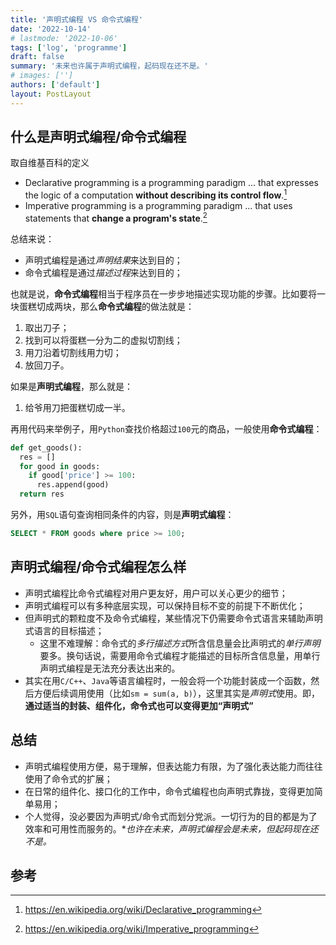```yaml
---
title: '声明式编程 VS 命令式编程'
date: '2022-10-14'
# lastmode: '2022-10-06'
tags: ['log', 'programme']
draft: false
summary: '未来也许属于声明式编程，起码现在还不是。'
# images: ['']
authors: ['default']
layout: PostLayout
---
```


<!-- # 声明式编程 VS 命令式编程 -->

## 什么是声明式编程/命令式编程

取自维基百科的定义

- Declarative programming is a programming paradigm ... that expresses the logic of a computation **without describing its control flow**.[^1]
- Imperative programming is a programming paradigm ... that uses statements that **change a program's state**.[^2]

总结来说：

- 声明式编程是通过*声明结果*来达到目的；
- 命令式编程是通过*描述过程*来达到目的；

也就是说，**命令式编程**相当于程序员在一步步地描述实现功能的步骤。比如要将一块蛋糕切成两块，那么**命令式编程**的做法就是：

1. 取出刀子；
2. 找到可以将蛋糕一分为二的虚拟切割线；
3. 用刀沿着切割线用力切；
4. 放回刀子。

如果是**声明式编程**，那么就是：

1. 给爷用刀把蛋糕切成一半。

再用代码来举例子，用`Python`查找价格超过`100`元的商品，一般使用**命令式编程**：

```python
def get_goods():
  res = []
  for good in goods:
    if good['price'] >= 100:
      res.append(good)
  return res
```

另外，用`SQL`语句查询相同条件的内容，则是**声明式编程**：

```sql
SELECT * FROM goods where price >= 100;
```

## 声明式编程/命令式编程怎么样

- 声明式编程比命令式编程对用户更友好，用户可以关心更少的细节；
- 声明式编程可以有多种底层实现，可以保持目标不变的前提下不断优化；
- 但声明式的颗粒度不及命令式编程，某些情况下仍需要命令式语言来辅助声明式语言的目标描述；
  - 这里不难理解：命令式的*多行描述方式*所含信息量会比声明式的*单行声明*要多。换句话说，需要用命令式编程才能描述的目标所含信息量，用单行声明式编程是无法充分表达出来的。
- 其实在用`C/C++`、`Java`等语言编程时，一般会将一个功能封装成一个函数，然后方便后续调用使用（比如`sm = sum(a, b)`），这里其实是*声明式*使用。即，**通过适当的封装、组件化，命令式也可以变得更加“声明式”**

## 总结

- 声明式编程使用方便，易于理解，但表达能力有限，为了强化表达能力而往往使用了命令式的扩展；
- 在日常的组件化、接口化的工作中，命令式编程也向声明式靠拢，变得更加简单易用；
- 个人觉得，没必要因为声明式/命令式而划分党派。一切行为的目的都是为了效率和可用性而服务的。\*_也许在未来，声明式编程会是未来，但起码现在还不是。_

## 参考

[^1]: https://en.wikipedia.org/wiki/Declarative_programming
[^2]: https://en.wikipedia.org/wiki/Imperative_programming
